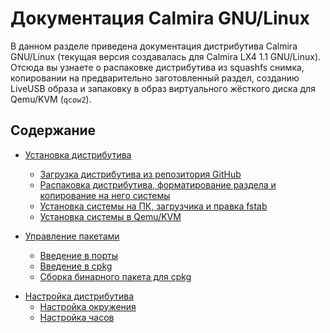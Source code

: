 # Документация Calmira GNU/Linux

В данном разделе приведена документация дистрибутива Calmira GNU/Linux (текущая версия создавалась для Calmira LX4 1.1 GNU/Linux). Отсюда вы узнаете о распаковке дистрибутива из squashfs снимка, копировании на предварительно заготовленный раздел, созданию LiveUSB образа и запаковку в образ виртуального жёсткого диска для Qemu/KVM (`qcow2`).

## Содержание

* [Установка дистрибутива](installation/README.md)
  * [Загрузка дистрибутива из репозитория GitHub](installation/download.md)
  * [Распаковка дистрибутива, форматирование раздела и копирование на него системы](installation/unpack.md)
  * [Установка системы на ПК, загрузчика и правка fstab](installation/install_sys.md)
  * [Установка системы в Qemu/KVM](installation/install_qemu.md)

* [Управление пакетами](packages/README.md)
  * [Введение в порты](packages/intro_ports.md)
  * [Введение в cpkg](packages/intro_cpkg.md)
  * [Сборка бинарного пакета для cpkg](packages/makepkg.md)

<!-- Добавить инструкцию о создании порта -->

* [Настройка дистрибутива](setup/README.md)
  * [Настройка окружения](setup/shell.md)
  * [Настройка часов](setup/clock.md)
